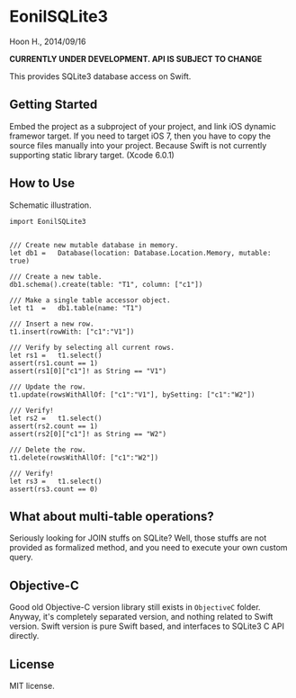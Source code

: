 EonilSQLite3
============
Hoon H., 2014/09/16



**CURRENTLY UNDER DEVELOPMENT. API IS SUBJECT TO CHANGE**



This provides SQLite3 database access on Swift.





Getting Started
---------------
Embed the project as a subproject of your project, and link iOS dynamic
framewor target. If you need to target iOS 7, then you have to copy the
source files manually into your project. Because Swift is not currently
supporting static library target. (Xcode 6.0.1)







How to Use
----------
Schematic illustration.

	import EonilSQLite3


	///	Create new mutable database in memory.
	let	db1	=	Database(location: Database.Location.Memory, mutable: true)

	///	Create a new table.
	db1.schema().create(table: "T1", column: ["c1"])

	///	Make a single table accessor object.
	let	t1	=	db1.table(name: "T1")

	///	Insert a new row.
	t1.insert(rowWith: ["c1":"V1"])

	///	Verify by selecting all current rows.
	let	rs1	=	t1.select()
	assert(rs1.count == 1)
	assert(rs1[0]["c1"]! as String == "V1")

	///	Update the row.
	t1.update(rowsWithAllOf: ["c1":"V1"], bySetting: ["c1":"W2"])

	///	Verify!
	let	rs2	=	t1.select()
	assert(rs2.count == 1)
	assert(rs2[0]["c1"]! as String == "W2")

	///	Delete the row.
	t1.delete(rowsWithAllOf: ["c1":"W2"])

	///	Verify!
	let	rs3	=	t1.select()
	assert(rs3.count == 0)




What about multi-table operations?
----------------------------------
Seriously looking for JOIN stuffs on SQLite?
Well, those stuffs are not provided as formalized method, and
you need to execute your own custom query.











Objective-C
-----------
Good old Objective-C version library still exists in `ObjectiveC` folder.
Anyway, it's completely separated version, and nothing related to Swift 
version. Swift version is pure Swift based, and interfaces to SQLite3 C 
API directly.





License
-------
MIT license.
